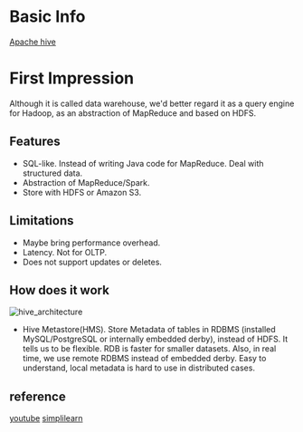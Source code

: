 # Basic Info
[Apache hive](https://hive.apache.org/)
# First Impression
Although it is called data warehouse, we'd better regard it as a query engine for Hadoop, as an abstraction of MapReduce and based on HDFS.
## Features
- SQL-like. Instead of writing Java code for MapReduce. Deal with structured data.
- Abstraction of MapReduce/Spark.
- Store with HDFS or Amazon S3.
## Limitations
- Maybe bring performance overhead.
- Latency. Not for OLTP.
- Does not support updates or deletes.
## How does it work
![hive_architecture](https://github.com/vinland-avalon/Readings/blob/main/images/hive_architecture.png?raw=true)
- Hive Metastore(HMS). Store Metadata of tables in RDBMS (installed MySQL/PostgreSQL or internally embedded derby), instead of HDFS. It tells us to be flexible. RDB is faster for smaller datasets. Also, in real time, we use remote RDBMS instead of embedded derby. Easy to understand, local metadata is hard to use in distributed cases.
## reference
[youtube](https://www.youtube.com/watch?v=taTfW2kXSoE)
[simplilearn](https://www.simplilearn.com/what-is-hive-article)

